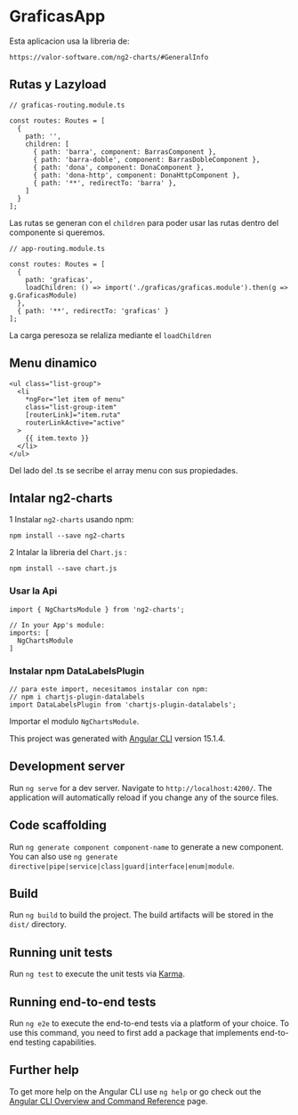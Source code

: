 # GraficasApp

Esta aplicacion usa la libreria de:

```
https://valor-software.com/ng2-charts/#GeneralInfo
```

## Rutas y Lazyload

```
// graficas-routing.module.ts

const routes: Routes = [
  {
    path: '',
    children: [
      { path: 'barra', component: BarrasComponent },
      { path: 'barra-doble', component: BarrasDobleComponent },
      { path: 'dona', component: DonaComponent },
      { path: 'dona-http', component: DonaHttpComponent },
      { path: '**', redirectTo: 'barra' },
    ]
  }
];
```

Las rutas se generan con el `children` para poder usar las rutas dentro del componente si queremos.

```
// app-routing.module.ts

const routes: Routes = [
  {
    path: 'graficas',
    loadChildren: () => import('./graficas/graficas.module').then(g => g.GraficasModule)
  },
  { path: '**', redirectTo: 'graficas' }
];
```

La carga peresoza se relaliza mediante el `loadChildren`

## Menu dinamico

```
<ul class="list-group">
  <li
    *ngFor="let item of menu"
    class="list-group-item"
    [routerLink]="item.ruta"
    routerLinkActive="active"
  >
    {{ item.texto }}
  </li>
</ul>

```

Del lado del .ts se secribe el array menu con sus propiedades.

## Intalar ng2-charts

1 Instalar `ng2-charts` usando npm:

```
npm install --save ng2-charts
```

2 Intalar la libreria del `Chart.js` :

```
npm install --save chart.js
```

### Usar la Api

```
import { NgChartsModule } from 'ng2-charts';

// In your App's module:
imports: [
  NgChartsModule
]
```

### Instalar npm DataLabelsPlugin

```
// para este import, necesitamos instalar con npm:
// npm i chartjs-plugin-datalabels
import DataLabelsPlugin from 'chartjs-plugin-datalabels';
```

Importar el modulo `NgChartsModule`.

This project was generated with [Angular CLI](https://github.com/angular/angular-cli) version 15.1.4.

## Development server

Run `ng serve` for a dev server. Navigate to `http://localhost:4200/`. The application will automatically reload if you change any of the source files.

## Code scaffolding

Run `ng generate component component-name` to generate a new component. You can also use `ng generate directive|pipe|service|class|guard|interface|enum|module`.

## Build

Run `ng build` to build the project. The build artifacts will be stored in the `dist/` directory.

## Running unit tests

Run `ng test` to execute the unit tests via [Karma](https://karma-runner.github.io).

## Running end-to-end tests

Run `ng e2e` to execute the end-to-end tests via a platform of your choice. To use this command, you need to first add a package that implements end-to-end testing capabilities.

## Further help

To get more help on the Angular CLI use `ng help` or go check out the [Angular CLI Overview and Command Reference](https://angular.io/cli) page.
